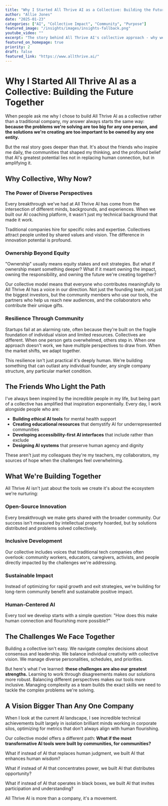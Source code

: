 ```yaml
---
title: "Why I Started All Thrive AI as a Collective: Building the Future Together"
author: "Allie Jones"
date: "2025-01-23"
categories: ["AI", "Collective Impact", "Community", "Purpose"]
featured_image: "/insights/images/insights-fallback.png"
youtube_video: ""
excerpt: "The story behind All Thrive AI's collective approach - why we believe the future of AI should be built by communities, not corporations, and how collaboration amplifies our impact on the world."
featured_on_homepage: true
priority: 2
draft: false
featured_link: "https://www.allthrive.ai/"
---
```


# Why I Started All Thrive AI as a Collective: Building the Future Together

When people ask me why I chose to build All Thrive AI as a collective rather than a traditional company, my answer always starts the same way: **because the problems we're solving are too big for any one person, and the solutions we're creating are too important to be owned by any one entity.**

But the real story goes deeper than that. It's about the friends who inspire me daily, the communities that shaped my thinking, and the profound belief that AI's greatest potential lies not in replacing human connection, but in amplifying it.

## Why Collective, Why Now?

### The Power of Diverse Perspectives

Every breakthrough we've had at All Thrive AI has come from the intersection of different minds, backgrounds, and experiences. When we built our AI coaching platform, it wasn't just my technical background that made it work.

Traditional companies hire for specific roles and expertise. Collectives attract people united by shared values and vision. The difference in innovation potential is profound.

### Ownership Beyond Equity

"Ownership" usually means equity stakes and exit strategies. But what if ownership meant something deeper? What if it meant owning the impact, owning the responsibility, and owning the future we're creating together?

Our collective model means that everyone who contributes meaningfully to All Thrive AI has a voice in our direction. Not just the founding team, not just the biggest investors, but the community members who use our tools, the partners who help us reach new audiences, and the collaborators who contribute their unique gifts.

### Resilience Through Community

Startups fail at an alarming rate, often because they're built on the fragile foundation of individual vision and limited resources. Collectives are different. When one person gets overwhelmed, others step in. When one approach doesn't work, we have multiple perspectives to draw from. When the market shifts, we adapt together.

This resilience isn't just practical it's deeply human. We're building something that can outlast any individual founder, any single company structure, any particular market condition.

## The Friends Who Light the Path

I've always been inspired by the incredible people in my life, but being part of a collective has amplified that inspiration exponentially. Every day, I work alongside people who are:

- **Building ethical AI tools** for mental health support
- **Creating educational resources** that demystify AI for underrepresented communities  
- **Developing accessibility-first AI interfaces** that include rather than exclude
- **Designing AI systems** that preserve human agency and dignity

These aren't just my colleagues they're my teachers, my collaborators, my sources of hope when the challenges feel overwhelming.

## What We're Building Together

All Thrive AI isn't just about the tools we create it's about the ecosystem we're nurturing:

### Open-Source Innovation
Every breakthrough we make gets shared with the broader community. Our success isn't measured by intellectual property hoarded, but by solutions distributed and problems solved collectively.

### Inclusive Development
Our collective includes voices that traditional tech companies often overlook: community workers, educators, caregivers, activists, and people directly impacted by the challenges we're addressing.

### Sustainable Impact
Instead of optimizing for rapid growth and exit strategies, we're building for long-term community benefit and sustainable positive impact.

### Human-Centered AI
Every tool we develop starts with a simple question: "How does this make human connection and flourishing more possible?"

## The Challenges We Face Together

Building a collective isn't easy. We navigate complex decisions about consensus and leadership. We balance individual creativity with collective vision. We manage diverse personalities, schedules, and priorities.

But here's what I've learned: **these challenges are also our greatest strengths.** Learning to work through disagreements makes our solutions more robust. Balancing different perspectives makes our tools more inclusive. Managing complexity as a team builds the exact skills we need to tackle the complex problems we're solving.

## A Vision Bigger Than Any One Company

When I look at the current AI landscape, I see incredible technical achievements built largely in isolation brilliant minds working in corporate silos, optimizing for metrics that don't always align with human flourishing.

Our collective model offers a different path: **What if the most transformative AI tools were built by communities, for communities?**

What if instead of AI that replaces human judgment, we built AI that enhances human wisdom?

What if instead of AI that concentrates power, we built AI that distributes opportunity?

What if instead of AI that operates in black boxes, we built AI that invites participation and understanding?

All Thrive AI is more than a company, it's a movement. 